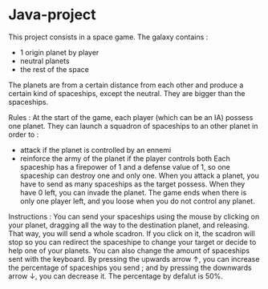 # Java-project

This project consists in a space game. The galaxy contains :
- 1 origin planet by player
- neutral planets
- the rest of the space

The planets are from a certain distance from each other and produce a certain kind of spaceships, except the neutral. They are bigger than the spaceships.

Rules :
At the start of the game, each player (which can be an IA) possess one planet.
They can launch a squadron of spaceships to an other planet in order to :
- attack if the planet is controlled by an ennemi
- reinforce the army of the planet if the player controls both
Each spaceship has a firepower of 1 and a defense value of 1, so one spaceship can destroy one and only one. When you attack a planet, you have to send as many spaceships as the target possess. When they have 0 left, you can invade the planet.
The game ends when there is only one player left, and you loose when you do not control any planet.


Instructions :
You can send your spaceships using the mouse by clicking on your planet, dragging all the way to the destination planet, and releasing. That way, you will send a whole scadron. If you click on it, the scadron will stop so you can redirect the spaceshipe to change your target or decide to help one of your planets.
You can also change the amount of spaceships sent with the keyboard. By pressing the upwards arrow ↑, you can increase the percentage of spaceships you send ; and by pressing the downwards arrow ↓, you can decrease it. The percentage by defalut is 50%.
